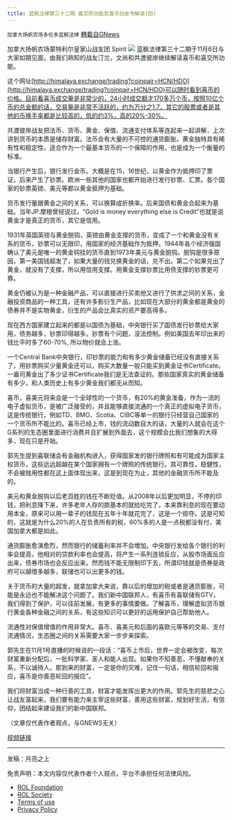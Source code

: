 ```yaml
---
title: 蓝枫法律第三十二期 喜交所功能及喜币白皮书解读(四)
---
```

`加拿大扬帆农场多伦多蓝枫法律` [轉載自GNews](https://gnews.org/zh-hans/1652372/)

加拿大扬帆农场蒙特利尔皇家山战友团 Spirit
![](https://assets.gnews.org/wp-content/uploads/2021/11/IMG_3240_cr.jpg)
蓝枫法律第三十二期于11月6日与大家如期见面，由我们熟知的战友汀兰，文尚和共渡彼岸继续解读喜币和喜交所功能。

这个网址[http://himalaya.exchange/trading?coinpair=HCN/HDO](http://himalaya.exchange/trading?coinpair=HCN/HDO)可以随时看到喜币的价格。目前看喜币成交量是非常少的，24小时成交额才170多万个币，按照10亿个币的总金额的话，交易量是非常不活跃的，约为万分之1.7，其它的股票或者是其他的币换手率都是比较高的，低的约3%，高的20%-30%。

共渡彼岸战友把法币、货币、黄金、保值、流通支付体系等连起来一起讲解，上次讲到货币的本质是储存财富。法币会有大量的不可控的通货膨胀。黄金独特具有稀有性和稳定性，适合作为一个最基本货币的一个保障的作用，也是成为一个衡量的标准。

当银行产生后，银行发行金币。大概是在15，16世纪，以黄金作为抵押印了票证，后来产生了钞票。欧洲一些其他的国家也都开始进行发行钞票、汇票。各个国家的钞票英镑、美元等都以黄金抵押为基础。

货币发行量跟黄金之间的关系，可以换算成折换率。后来国债和黄金合起来为基础。当年JP.摩根曾经说过，“Gold is money everything else is Credit”也就是说黄金才是真正的货币，其它是信用。

1931年英国英镑与黄金脱钩，英镑由黄金支撑的货币，变成了一个和黄金没有关系的货币，钞票可以无限印，用国家的经济基础作为抵押。1944年各个经济强国确认了美元是唯一的黄金钩挂的货币直到1973年美元与黄金脱钩。脱钩是很多原因，第一美国钱超发了，如果大量的钱兑换黄金的话，兑不出。第二个如果兑出了黄金，就没有了支撑，所以用信用支撑。用黄金支撑钞票比用债支撑的钞票更可靠。

黄金仍被认为是一种金融产品，可以直接进行买卖他又进行了供求之间的关系，金融投资商品的一种工具，还有许多影衍生产品，比如现在大部分的黄金都是黄金的债券并不是实物黄金，衍生的产品会比真实的资产要高得多。

现在西方国家建立起来的都是以国债为基础，中央银行买了国债发行钞票给大家用，债务越多，钞票印得越多。钞票有个问题，没法控制。例如美国去年印出来的钱比平时多了60-70%, 所以物价就会上涨。

一个Central Bank中央银行，印钞票的能力和有多少黄金储备已经没有直接关系了，用钞票购买少量黄金还可以，购买大数量一般只能买到黄金证书Certificate。一盎司黄金出了多少证书Certificate我们是无法查证的。那些国家真实的黄金储备有多少，和人类历史上有多少黄金我们都无从而知。

喜币，喜美元将来会是一个全球性的一个货币，有20%的黄金准备，作为一流的电子虚拟货币，是被广泛接受的，并且能够直接流通的一个真正的虚拟电子货币，这是传统银行，例如TD、BMO、Scotia、CIBC等单一的银行只经营自己国家的一个货币所不能比的。喜币已经上市，钱的流动数目大的话，大量的人就会在这个G系列的生态圈里面进行消费并且扩展到外面去，这个规模会比我们想象的大得多，现在只是开始。

郭先生提到喜联储会有金融机构进入，获得国家发的银行牌照和有可能成为国家主权货币，这些远远超越在某个国家拥有一个牌照的传统银行。其可靠性，稳健性，不会被贱用性都在这上面体现出来，这是到现在为止，其他的金融货币所不能及的。

美元和黄金脱钩以后老百姓的钱在不断贬值。从2008年以后更加明显，不停的印钱，把利息降下来，许多老年人存的款基本的就给吃完了，本来靠利息的现在要动用本金，原来可以用一辈子的钱现在五年十年就花完了，这是一个掠夺。这是可知的，这就是为什么20%的人在负责所有的税，60%多的人是一点税都没有付，美国加拿大都是如此。

通货膨胀愈演愈烈，然而银行的储蓄利率并不会增加。中央银行发给各个银行的利率会提高，他相对的贷款利率也会提高，将产生一系列连锁反应，从股市场面反应出来，债券市场也会反应出来。然而钱不能无限制印下去，所谓印钱就是债券是政府可以越借多越多，联储也可以出更多的钱。

关于货币的大量的超发，就拿加拿大来说，靠以后的增加的税或者是通货膨胀，可能是永远也不能解决这个问题了。我们新中国联邦人，有喜币有喜联储有GTV，我们得到了保护，可以往前发展，有更多的事情要做。了解喜币，理解虚拟货币银行黄金各种金融之间的关系，有这些知识可以更好的运用保护自己帮助他人。

流通性对保值增值的作用非常大。喜币、喜美元和后面的喜欧元等等的交易、支付流通情况，生态圈之间的关系需要大家一步步来探索。

郭先生在11月1号直播的时候说的一段话：“喜币上市后，世界一定会被改变，每次财富重新分配后，一批科学家、圣人和能人出现。如果你不知善恶，不懂献奉的关系，不以诚待人，那到来的财富，一定是你的灾难，记住一句话，相信轮回和报应，喜币是你善恶轮回的报应”。

我们将财富当成一种行善的工具，财富才能发挥出更大的作用。郭先生的慈悲之心让战友富起来，我们要有能力来主宰这些财富，善用这些财富，规划好生活，有信仰，团结起来建设我们的新中国联邦。

（文章仅代表作者观点，与GNEWS无关）

[视频链接](https://gtv.org/video/id=61870eac11d186296802a6fd)

* * *

发稿：月亮之上

 

免责声明：本文内容仅代表作者个人观点，平台不承担任何法律风险。

- [ROL Foundation](https://rolfoundation.org/)
- [ROL Society](https://rolsociety.org/)
- [Terms of use](https://gnews.org/terms-of-use-3/)
- [Privacy Policy](https://gnews.org/privacy-policy/)
